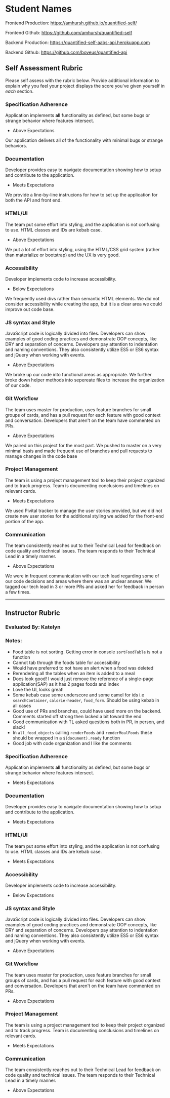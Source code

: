 # Student Names

Frontend Production: https://amhursh.github.io/quantified-self/

Frontend Github: https://github.com/amhursh/quantified-self

Backend Production: https://quantified-self-aabs-api.herokuapp.com

Backend Github: https://github.com/boveus/quantified-api

## Self Assessment Rubric

Please self assess with the rubric below. Provide additional information to explain why you feel your project displays the score you've given yourself in _each_ section.

### Specification Adherence

Application implements **all** functionality as defined, but some bugs or strange behavior where features intersect.

- Above Expectations

Our application delivers all of the functionality with minimal bugs or strange behaviors.

### Documentation

Developer provides easy to navigate documentation showing how to setup and contribute to the application.

- Meets Expectations

We provide a line-by-line instrucions for how to set up the application for both the API and front end.

### HTML/UI

The team put some effort into styling, and the application is not confusing to use. HTML classes and IDs are kebab case.

- Above Expectations

We put a lot of effort into styling, using the HTML/CSS grid system (rather than materialize or bootstrap) and the UX is very good.

### Accessibility

Developer implements code to increase accessibility.

- Below Expectations

We frequently used divs rather than semantic HTML elements.  We did not consider accessibility while creating the app, but it is a clear area we could improve out code base.

### JS syntax and Style

JavaScript code is logically divided into files. Developers can show examples of good coding practices and demonstrate OOP concepts, like DRY and separation of concerns. Developers pay attention to indentation and naming conventions. They also consistently utilize ES5 or ES6 syntax and jQuery when working with events.

- Above Expectations

We broke up our code into functional areas as appropriate.  We further broke down helper methods into sepereate files to increase the organization of our code.

### Git Workflow

The team uses master for production, uses feature branches for small groups of cards, and has a pull request for each feature with good context and conversation. Developers that aren't on the team have commented on PRs.

- Above Expectations

We paired on this project for the most part.  We pushed to master on a very minimal basis and made frequent use of branches and pull requests to manage changes in the code base

### Project Management

The team is using a project management tool to keep their project organized and to track progress. Team is documenting conclusions and timelines on relevant cards.

- Meets Expectations

We used Pivital tracker to manage the user stories provided, but we did not create new user stories for the additional styling we added for the front-end portion of the app.

### Communication

The team consistently reaches out to their Technical Lead for feedback on code quality and technical issues. The team responds to their Technical Lead in a timely manner.

- Above Expectations

We were in frequent communication with our tech lead regarding some of our code decisions and areas where there was an unclear answer.  We tagged our tech lead in 3 or more PRs and asked her for feedback in person a few times.

-----------

## Instructor Rubric

### Evaluated By: Katelyn

### Notes:

- Food table is not sorting. Getting error in console `sortFoodTable` is not a function
- Cannot tab through the foods table for accessibility
- Would have preferred to not have an alert when a food was deleted
- Rerendering all the tables when an item is added to a meal
- Docs look good! I would just remove the reference of a single-page application(SAP) as it has 2 pages foods and index
- Love the UI, looks great!
- Some kebab case some underscore and some camel for ids i.e `searchContainer`, `calorie-header`, `food_form`. Should be using kebab in all cases
- Good use of PRs and branches, could have used more on the backend. Comments started off strong then lacked a bit toward the end
- Good communication with TL asked questions both in PR, in person, and slack!
- In `all_food_objects` calling `renderFoods` and `renderMealFoods` these should be wrapped in a `$(document).ready` function
- Good job with code organization and I like the comments

### Specification Adherence

Application implements **all** functionality as defined, but some bugs or strange behavior where features intersect.

- Meets Expectations

### Documentation

Developer provides easy to navigate documentation showing how to setup and contribute to the application.

- Meets Expectations

### HTML/UI

The team put some effort into styling, and the application is not confusing to use. HTML classes and IDs are kebab case.

- Meets Expectations

### Accessibility

Developer implements code to increase accessibility.

- Below Expectations

### JS syntax and Style

JavaScript code is logically divided into files. Developers can show examples of good coding practices and demonstrate OOP concepts, like DRY and separation of concerns. Developers pay attention to indentation and naming conventions. They also consistently utilize ES5 or ES6 syntax and jQuery when working with events.

- Above Expectations

### Git Workflow

The team uses master for production, uses feature branches for small groups of cards, and has a pull request for each feature with good context and conversation. Developers that aren't on the team have commented on PRs.

- Above Expectations

### Project Management

The team is using a project management tool to keep their project organized and to track progress. Team is documenting conclusions and timelines on relevant cards.

- Meets Expectations

### Communication

The team consistently reaches out to their Technical Lead for feedback on code quality and technical issues. The team responds to their Technical Lead in a timely manner.

- Above Expectations
